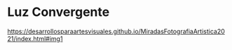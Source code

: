 # Luz Convergente

https://desarrollosparaartesvisuales.github.io/MiradasFotografiaArtistica2021/index.html#img1